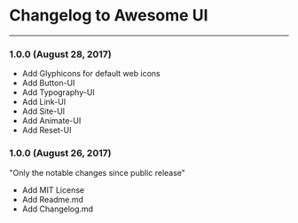 # Changelog to Awesome UI

---
### 1.0.0 (August 28, 2017)

* Add Glyphicons for default web icons
* Add Button-UI
* Add Typography-UI
* Add Link-UI
* Add Site-UI
* Add Animate-UI
* Add Reset-UI

### 1.0.0 (August 26, 2017)
"Only the notable changes since public release"

* Add MIT License
* Add Readme.md
* Add Changelog.md
